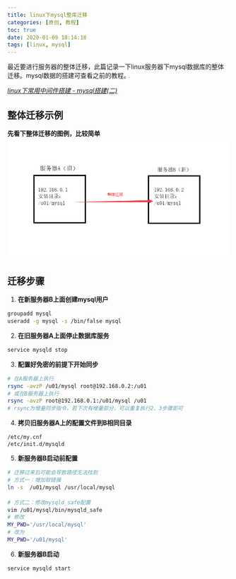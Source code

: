 ```yaml
---
title: linux下mysql整库迁移
categories: [原创, 教程]
toc: true
date: 2020-01-09 18:14:18
tags: [linux, mysql]
---
```

最近要进行服务器的整体迁移，此篇记录一下linux服务器下mysql数据库的整体迁移。mysql数据的搭建可查看之前的教程。 
<!--more--> 
[*linux下常用中间件搭建 - mysql搭建(二)*](/2019/07/04/linux下常用中间件搭建-mysql搭建二/)

## 整体迁移示例
**先看下整体迁移的图例，比较简单**
![mysql-migration.png](/img/blog/mysql-migration.png)

## 迁移步骤
1. **在新服务器B上面创建mysql用户**
```bash
groupadd mysql
useradd -g mysql -s /bin/false mysql
```
2. **在旧服务器A上面停止数据库服务**
```bash
service mysqld stop
```
3. **配置好免密的前提下开始同步**
```bash
# 在A服务器上执行
rsync -avzP /u01/mysql root@192.168.0.2:/u01
# 或在B服务器上执行
rsync -avzP root@192.168.0.1:/u01/mysql /u01
# rsync为增量同步指令，若下次有增量部分，可以重复执行2、3步骤即可
```
4. **拷贝旧服务器A上的配置文件到B相同目录**
```
/etc/my.cnf
/etc/init.d/mysqld
```
5. **新服务器B启动前配置**
```bash
# 迁移过来后可能会导致路径无法找到
# 方式一：增加软链接
ln -s  /u01/mysql /usr/local/mysql

# 方式二：修改mysqld_safe配置
vim /u01/mysql/bin/mysqld_safe
# 修改
MY_PWD='/usr/local/mysql'
# 改为
MY_PWD='/u01/mysql'
```
6. **新服务器B启动**
```bash
service mysqld start
```

